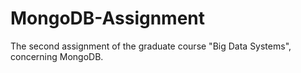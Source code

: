 # MongoDB-Assignment
The second assignment of the graduate course "Big Data Systems", concerning MongoDB.
